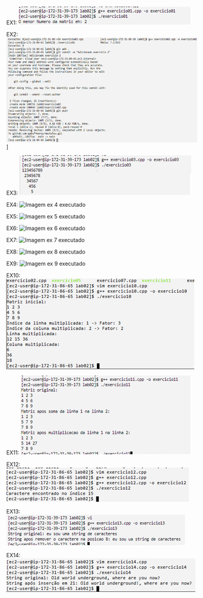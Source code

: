 EX1:
![Imagem ex 1 executado](saidaexc1.png)

EX2:
![Imagem ex 2 executado](saidaexc2.png)]

EX3:
![Imagem ex 3 executado](saidaexc3.png)

EX4:
![Imagem ex 4 executado](saidaexc4.png)

EX5:
![Imagem ex 5 executado](saidaexc5.png)

EX6:
![Imagem ex 6 executado](saidaexc6.png)

EX7:
![Imagem ex 7 executado](saidaexc7.png)

EX8:
![Imagem ex 8 executado](saidaexc8.png)

EX9:
![Imagem ex 9 executado](saidaexc9.png)

EX10:
![Imagem ex 10 executado](saidaexc10.png)

EX11:
![Imagem ex 11 executado](saidaexc11.png)

EX12:
![Imagem ex 12 executado](saidaexc12.png)

EX13:
![Imagem ex 13 executado](saidaexc13.png)

EX14:
![Imagem ex 14 executado](saidaexc14.png)
